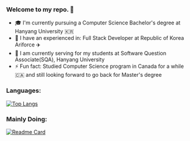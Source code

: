 ### Welcome to my repo. 👋

- 🎓 I'm currently pursuing a Computer Science Bachelor's degree at Hanyang University 🇰🇷
- 🏢 I have an experienced in: Full Stack Developer at Republic of Korea Ariforce ✈️
- 🏫 I am currently serving for my students at Software Question Associate(SQA), Hanyang University
- ⚡ Fun fact: Studied Computer Science program in Canada for a while 🇨🇦 and still looking forward to go back for Master's degree

### Languages:
[![Top Langs](https://github-readme-stats.vercel.app/api/top-langs/?username=anuraghazra&layout=compact)](https://github.com/anuraghazra/github-readme-stats)

### Mainly Doing:
[![Readme Card](https://github-readme-stats.vercel.app/api/pin/?username=anuraghazra&repo=github-readme-stats)](https://github.com/pithecuse527/Algorithmic-Design-and-Techniques-Edx)
